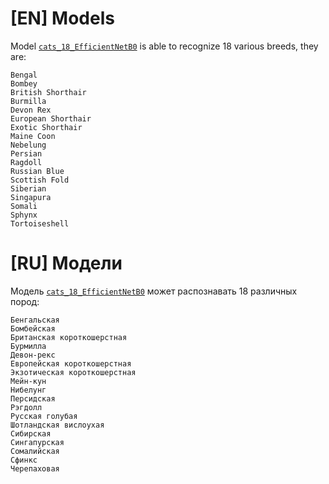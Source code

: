 # \[EN\] Models

Model [`cats_18_EfficientNetB0`](https://www.dropbox.com/s/jqzwew182acdohn/cats_18_EfficientNetB0.h5) is able to recognize 18 various breeds, they are:

```
Bengal
Bombey
British Shorthair
Burmilla
Devon Rex
European Shorthair
Exotic Shorthair
Maine Coon
Nebelung
Persian
Ragdoll
Russian Blue
Scottish Fold
Siberian
Singapura
Somali
Sphynx
Tortoiseshell
```

# \[RU\] Модели

Модель [`cats_18_EfficientNetB0`](https://www.dropbox.com/s/jqzwew182acdohn/cats_18_EfficientNetB0.h5) может распознавать 18 различных пород:

```
Бенгальская
Бомбейская
Британская короткошерстная
Бурмилла
Девон-рекс
Европейская короткошерстная
Экзотическая короткошерстная
Мейн-кун
Нибелунг
Персидская
Рэгдолл
Русская голубая
Шотландская вислоухая
Сибирская
Сингапурская
Сомалийская
Сфинкс
Черепаховая
```
